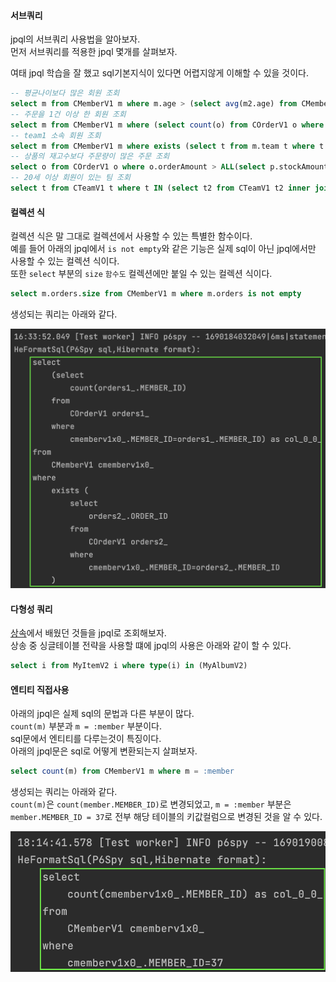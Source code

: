 #### 서브쿼리
jpql의 서브쿼리 사용법을 알아보자.  
먼저 서브쿼리를 적용한 jpql 몇개를 살펴보자.

여태 jpql 학습을 잘 했고 sql기본지식이 있다면 어렵지않게 이해할 수 있을 것이다.
~~~sql
-- 평균나이보다 많은 회원 조회
select m from CMemberV1 m where m.age > (select avg(m2.age) from CMemberV1 m2)
-- 주문을 1건 이상 한 회원 조회 
select m from CMemberV1 m where (select count(o) from COrderV1 o where m = o.member) > 0
-- team1 소속 회원 조회
select m from CMemberV1 m where exists (select t from m.team t where t.name = 'team1')
-- 상품의 재고수보다 주문량이 많은 주문 조회
select o from COrderV1 o where o.orderAmount > ALL(select p.stockAmount from CProductV1 p)
-- 20세 이상 회원이 있는 팀 조회
select t from CTeamV1 t where t IN (select t2 from CTeamV1 t2 inner join t2.members m2 where m2.age >= 20)
~~~


#### 컬렉션 식
컬렉션 식은 말 그대로 컬렉션에서 사용할 수 있는 특별한 함수이다.  
예를 들어 아래의 jpql에서 `is not empty`와 같은 기능은 실제 sql이 아닌 jpql에서만 사용할 수 있는 컬렉션 식이다.  
또한 `select` 부분의 `size` `함수도` 컬렉션에만 붙일 수 있는 컬렉션 식이다.

~~~sql
select m.orders.size from CMemberV1 m where m.orders is not empty
~~~

생성되는 쿼리는 아래와 같다.

![subquery1](img/subquery1.png)



#### 다형성 쿼리
[상속](../../ch5/description/1_inheritance.md)에서 배웠던 것들을 jpql로 조회해보자.  
상송 중 싱글테이블 전략을 사용할 떄에 jpql의 사용은 아래와 같이 할 수 있다.

~~~sql
select i from MyItemV2 i where type(i) in (MyAlbumV2)
~~~



#### 엔티티 직접사용
아래의 jpql은 실제 sql의 문법과 다른 부분이 많다.  
`count(m)` 부분과 `m = :member` 부분이다.  
sql문에서 엔티티를 다루는것이 특징이다.  
아래의 jpql문은 sql로 어떻게 변환되는지 살펴보자.

~~~sql
select count(m) from CMemberV1 m where m = :member
~~~

생성되는 쿼리는 아래와 같다.  
`count(m)`은 `count(member.MEMBER_ID)`로 변경되었고,
`m = :member` 부분은 `member.MEMBER_ID = 37`로 전부 해당 테이블의 키값컬럼으로 변경된 것을 알 수 있다.

![subquery2](img/subquery2.png)